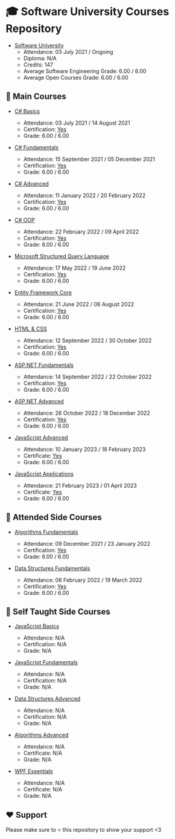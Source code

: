 # :mortar_board: Software University Courses Repository

- [Software University](https://softuni.bg/)
  - Attendance: 03 July 2021 / Ongoing
  - Diploma: N/A
  - Credits: 147
  - Average Software Engineering Grade: 6.00 / 6.00
  - Average Open Courses Grade: 6.00 / 6.00

## :orange_book: Main Courses

- [C# Basics](https://github.com/vassdeniss/software-university-courses/tree/master/csharp-basics)

  - Attendance: 03 July 2021 / 14 August 2021
  - Certification: [Yes](https://softuni.bg/certificates/details/112260/58fd4d38)
  - Grade: 6.00 / 6.00

- [C# Fundamentals](https://github.com/vassdeniss/software-university-courses/tree/master/csharp-fundamentals)

  - Attendance: 15 September 2021 / 05 December 2021
  - Certification: [Yes](https://softuni.bg/certificates/details/119944/4c692338)
  - Grade: 6.00 / 6.00

- [C# Advanced](https://github.com/vassdeniss/software-university-courses/tree/master/csharp-advanced)

  - Attendance: 11 January 2022 / 20 February 2022
  - Certification: [Yes](https://softuni.bg/certificates/details/123677/93a93ca5)
  - Grade: 6.00 / 6.00

- [C# OOP](https://github.com/vassdeniss/software-university-courses/tree/master/csharp-oop)

  - Attendance: 22 February 2022 / 09 April 2022
  - Certification: [Yes](https://softuni.bg/certificates/details/131010/c54612b6)
  - Grade: 6.00 / 6.00

- [Microsoft Structured Query Language](https://github.com/vassdeniss/software-university-courses/tree/master/mssql)

  - Attendance: 17 May 2022 / 19 June 2022
  - Certification: [Yes](https://softuni.bg/certificates/details/134968/6699df29)
  - Grade: 6.00 / 6.00

- [Entity Framework Core](https://github.com/vassdeniss/software-university-courses/tree/master/ef-core)

  - Attendance: 21 June 2022 / 06 August 2022
  - Certification: [Yes](https://softuni.bg/certificates/details/138414/5c455176)
  - Grade: 6.00 / 6.00

- [HTML & CSS](https://github.com/vassdeniss/software-university-courses/tree/master/html-css)

  - Attendance: 12 September 2022 / 30 October 2022
  - Certification: [Yes](https://softuni.bg/certificates/details/147271/0a157bca)
  - Grade: 6.00 / 6.00

- [ASP.NET Fundamentals](https://github.com/vassdeniss/software-university-courses/tree/master/asp-net-fundamentals)

  - Attendance: 14 September 2022 / 22 October 2022
  - Certification: [Yes](https://softuni.bg/certificates/details/146678/1324fd9c)
  - Grade: 6.00 / 6.00

- [ASP.NET Advanced](https://github.com/vassdeniss/EasyRank-Web-App)

  - Attendance: 26 October 2022 / 18 December 2022
  - Certification: [Yes](https://softuni.bg/certificates/details/152385/e664ef46)
  - Grade: 6.00 / 6.00

- [JavaScript Advanced](https://github.com/vassdeniss/software-university-courses/tree/master/js-advanced)

  - Attendance: 10 January 2023 / 18 February 2023
  - Certificate: [Yes](https://softuni.bg/certificates/details/160237/ba61796f)
  - Grade: 6.00 / 6.00

- [JavaScript Applications](https://github.com/vassdeniss/software-university-courses/tree/master/js-apps)

  - Attendance: 21 February 2023 / 01 April 2023
  - Certificate: [Yes](https://softuni.bg/certificates/details/167850/a1b73bb2)
  - Grade: 6.00 / 6.00

## :green_book: Attended Side Courses

- [Algorithms Fundamentals](https://github.com/vassdeniss/software-university-courses/tree/master/csharp-algorithms-fundamentals)

  - Attendance: 09 December 2021 / 23 January 2022
  - Certification: [Yes](https://softuni.bg/certificates/details/123073/ced81e47)
  - Grade: 6.00 / 6.00

- [Data Structures Fundamentals](https://github.com/vassdeniss/software-university-courses/tree/master/csharp-data-structures-fundamentals)
  - Attendance: 08 February 2022 / 19 March 2022
  - Certification: [Yes](https://softuni.bg/certificates/details/127938/164b87e7)
  - Grade: 6.00 / 6.00

## :closed_book: Self Taught Side Courses

- [JavaScript Basics](https://github.com/vassdeniss/software-university-courses/tree/master/js-basics)

  - Attendance: N/A
  - Certification: N/A
  - Grade: N/A

- [JavaScript Fundamentals](https://github.com/vassdeniss/software-university-courses/tree/master/js-fundamentals)

  - Attendance: N/A
  - Certification: N/A
  - Grade: N/A

- [Data Structures Advanced](https://github.com/vassdeniss/software-university-courses/tree/master/csharp-data-structures-advanced)

  - Attendance: N/A
  - Certification: N/A
  - Grade: N/A

- [Algorithms Advanced](https://github.com/vassdeniss/software-university-courses/tree/master/csharp-algorithms-advanced)

  - Attendance: N/A
  - Certificate: N/A
  - Grade: N/A

- [WPF Essentials](https://github.com/vassdeniss/Chess-Engine-Wpf)
  - Attendance: N/A
  - Certificate: N/A
  - Grade: N/A

## :heart: Support

Please make sure to :star: this repository to show your support <3
